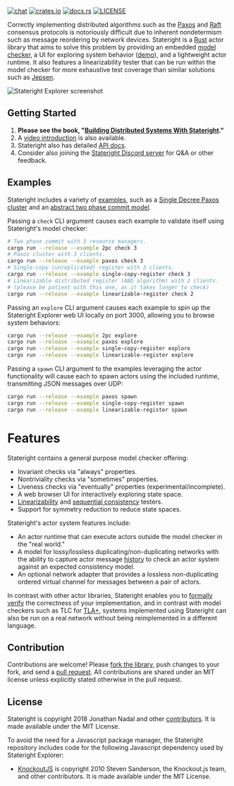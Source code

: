 [![chat](https://img.shields.io/discord/781357978652901386)](https://discord.gg/JbxGSVP4A6)
[![crates.io](https://img.shields.io/crates/v/stateright.svg)](https://crates.io/crates/stateright)
[![docs.rs](https://docs.rs/stateright/badge.svg)](https://docs.rs/stateright)
[![LICENSE](https://img.shields.io/crates/l/stateright.svg)](https://github.com/stateright/stateright/blob/master/LICENSE)

Correctly implementing distributed algorithms such as the
[Paxos](https://en.wikipedia.org/wiki/Paxos_%28computer_science%29) and
[Raft](https://en.wikipedia.org/wiki/Raft_%28computer_science%29) consensus
protocols is notoriously difficult due to inherent nondetermism such as message
reordering by network devices. Stateright is a
[Rust](https://www.rust-lang.org/) actor library that aims to solve this
problem by providing an embedded [model
checker](https://en.wikipedia.org/wiki/Model_checking), a UI for exploring
system behavior ([demo](http://demo.stateright.rs:3000/)), and a lightweight
actor runtime. It also features a linearizability tester that can be run within
the model checker for more exhaustive test coverage than similar solutions such
as [Jepsen](https://jepsen.io/).

![Stateright Explorer screenshot](https://raw.githubusercontent.com/stateright/stateright/master/explorer.png)

## Getting Started

1. **Please see the book, "[Building Distributed Systems With
   Stateright](https://www.stateright.rs)."**
2. A [video
   introduction](https://youtube.com/playlist?list=PLUhyBsVvEJjaF1VpNhLRfIA4E7CFPirmz)
   is also available.
3. Stateright also has detailed [API docs](https://docs.rs/stateright/).
4. Consider also joining the [Stateright Discord
   server](https://discord.gg/JbxGSVP4A6) for Q&A or other feedback.

## Examples

Stateright includes a variety of
[examples](https://github.com/stateright/stateright/tree/master/examples), such
as a [Single Decree Paxos
cluster](https://github.com/stateright/stateright/blob/master/examples/paxos.rs)
and an [abstract two phase commit
model](https://github.com/stateright/stateright/blob/master/examples/2pc.rs).

Passing a `check` CLI argument causes each example to validate itself using
Stateright's model checker:

```sh
# Two phase commit with 3 resource managers.
cargo run --release --example 2pc check 3
# Paxos cluster with 3 clients.
cargo run --release --example paxos check 3
# Single-copy (unreplicated) register with 3 clients.
cargo run --release --example single-copy-register check 3
# Linearizable distributed register (ABD algorithm) with 2 clients.
# (please be patient with this one, as it takes longer to check)
cargo run --release --example linearizable-register check 2
```

Passing an `explore` CLI argument causes each example to spin up the Stateright
Explorer web UI locally on port 3000, allowing you to browse system behaviors:

```sh
cargo run --release --example 2pc explore
cargo run --release --example paxos explore
cargo run --release --example single-copy-register explore
cargo run --release --example linearizable-register explore
```

Passing a `spawn` CLI argument to the examples leveraging the actor
functionality will cause each to spawn actors using the included runtime,
transmitting JSON messages over UDP:

```sh
cargo run --release --example paxos spawn
cargo run --release --example single-copy-register spawn
cargo run --release --example linearizable-register spawn
```

# Features

Stateright contains a general purpose model checker offering:

- Invariant checks via "always" properties.
- Nontriviality checks via "sometimes" properties.
- Liveness checks via "eventually" properties (experimental/incomplete).
- A web browser UI for interactively exploring state space.
- [Linearizability](https://en.wikipedia.org/wiki/Linearizability)
  and [sequential consistency](https://en.wikipedia.org/wiki/Sequential_consistency)
  testers.
- Support for symmetry reduction to reduce state spaces.

Stateright's actor system features include:

- An actor runtime that can execute actors outside the model checker in the
  "real world."
- A model for lossy/lossless duplicating/non-duplicating networks with the
  ability to capture actor message
  [history](https://lamport.azurewebsites.net/tla/auxiliary/auxiliary.html) to
  check an actor system against an expected consistency model.
- An optional network adapter that provides a lossless non-duplicating ordered
  virtual channel for messages between a pair of actors.

In contrast with other actor libraries, Stateright enables you to [formally
verify](https://en.wikipedia.org/wiki/Formal_verification) the correctness of
your implementation, and in contrast with model checkers such as TLC for
[TLA+](https://lamport.azurewebsites.net/tla/tla.html), systems implemented
using Stateright can also be run on a real network without being reimplemented
in a different language.

## Contribution

Contributions are welcome! Please [fork the
library](https://github.com/stateright/stateright/fork), push changes to your
fork, and send a [pull
request](https://help.github.com/articles/creating-a-pull-request-from-a-fork/).
All contributions are shared under an MIT license unless explicitly stated
otherwise in the pull request.

## License

Stateright is copyright 2018 Jonathan Nadal and other
[contributors](https://github.com/stateright/stateright/graphs/contributors).
It is made available under the MIT License.

To avoid the need for a Javascript package manager, the Stateright repository
includes code for the following Javascript dependency used by Stateright
Explorer:

- [KnockoutJS](https://knockoutjs.com/) is copyright 2010 Steven Sanderson, the
  Knockout.js team, and other contributors. It is made available under the MIT
  License.
